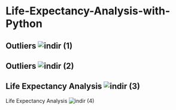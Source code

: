 # Life-Expectancy-Analysis-with-Python
Outliers
![indir (1)](https://user-images.githubusercontent.com/97463861/208999327-32e46d4d-11a6-47cb-ada4-110a5259a424.png)
---------------------------------------
Outliers
![indir (2)](https://user-images.githubusercontent.com/97463861/208999432-4f307b50-0feb-4c11-85b4-5afeb2b92325.png)
---------------------------------------
Life Expectancy Analysis
![indir (3)](https://user-images.githubusercontent.com/97463861/208999475-c1ddef24-84c8-46fc-9c34-cbcb88bd52e6.png)
---------------------------------------
Life Expectancy Analysis
![indir (4)](https://user-images.githubusercontent.com/97463861/208999547-0f5ed933-c07c-4d59-9fe9-27da282d3408.png)
